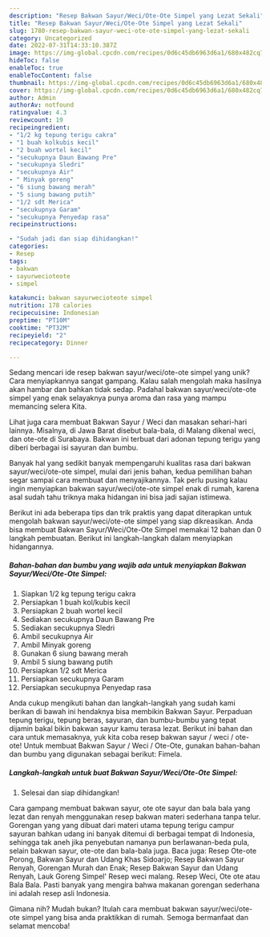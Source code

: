 ```yaml
---
description: "Resep Bakwan Sayur/Weci/Ote-Ote Simpel yang Lezat Sekali"
title: "Resep Bakwan Sayur/Weci/Ote-Ote Simpel yang Lezat Sekali"
slug: 1780-resep-bakwan-sayur-weci-ote-ote-simpel-yang-lezat-sekali
category: Uncategorized
date: 2022-07-31T14:33:10.387Z
image: https://img-global.cpcdn.com/recipes/0d6c45db6963d6a1/680x482cq70/bakwan-sayurweciote-ote-simpel-foto-resep-utama.jpg
hideToc: false
enableToc: true
enableTocContent: false
thumbnail: https://img-global.cpcdn.com/recipes/0d6c45db6963d6a1/680x482cq70/bakwan-sayurweciote-ote-simpel-foto-resep-utama.jpg
cover: https://img-global.cpcdn.com/recipes/0d6c45db6963d6a1/680x482cq70/bakwan-sayurweciote-ote-simpel-foto-resep-utama.jpg
author: Admin
authorAv: notfound
ratingvalue: 4.3
reviewcount: 19
recipeingredient:
- "1/2 kg tepung terigu cakra"
- "1 buah kolkubis kecil"
- "2 buah wortel kecil"
- "secukupnya Daun Bawang Pre"
- "secukupnya Sledri"
- "secukupnya Air"
- " Minyak goreng"
- "6 siung bawang merah"
- "5 siung bawang putih"
- "1/2 sdt Merica"
- "secukupnya Garam"
- "secukupnya Penyedap rasa"
recipeinstructions:

- "Sudah jadi dan siap dihidangkan!"
categories:
- Resep
tags:
- bakwan
- sayurwecioteote
- simpel

katakunci: bakwan sayurwecioteote simpel 
nutrition: 178 calories
recipecuisine: Indonesian
preptime: "PT10M"
cooktime: "PT32M"
recipeyield: "2"
recipecategory: Dinner

---
```





Sedang mencari ide resep bakwan sayur/weci/ote-ote simpel yang unik? Cara menyiapkannya sangat gampang. Kalau salah mengolah maka hasilnya akan hambar dan bahkan tidak sedap. Padahal bakwan sayur/weci/ote-ote simpel yang enak selayaknya punya aroma dan rasa yang mampu memancing selera Kita.





Lihat juga cara membuat Bakwan Sayur / Weci dan masakan sehari-hari lainnya. Misalnya, di Jawa Barat disebut bala-bala, di Malang dikenal weci, dan ote-ote di Surabaya. Bakwan ini terbuat dari adonan tepung terigu yang diberi berbagai isi sayuran dan bumbu.

Banyak hal yang sedikit banyak mempengaruhi kualitas rasa dari bakwan sayur/weci/ote-ote simpel, mulai dari jenis bahan, kedua pemilihan bahan segar sampai cara membuat dan menyajikannya. Tak perlu pusing kalau ingin menyiapkan bakwan sayur/weci/ote-ote simpel enak di rumah, karena asal sudah tahu triknya maka hidangan ini bisa jadi sajian istimewa.






Berikut ini ada beberapa tips dan trik praktis yang dapat diterapkan untuk mengolah bakwan sayur/weci/ote-ote simpel yang siap dikreasikan. Anda bisa membuat Bakwan Sayur/Weci/Ote-Ote Simpel memakai 12 bahan dan 0 langkah pembuatan. Berikut ini langkah-langkah dalam menyiapkan hidangannya.

<!--inarticleads1-->

##### Bahan-bahan dan bumbu yang wajib ada untuk menyiapkan Bakwan Sayur/Weci/Ote-Ote Simpel:

1. Siapkan 1/2 kg tepung terigu cakra
1. Persiapkan 1 buah kol/kubis kecil
1. Persiapkan 2 buah wortel kecil
1. Sediakan secukupnya Daun Bawang Pre
1. Sediakan secukupnya Sledri
1. Ambil secukupnya Air
1. Ambil  Minyak goreng
1. Gunakan 6 siung bawang merah
1. Ambil 5 siung bawang putih
1. Persiapkan 1/2 sdt Merica
1. Persiapkan secukupnya Garam
1. Persiapkan secukupnya Penyedap rasa


Anda cukup mengikuti bahan dan langkah-langkah yang sudah kami berikan di bawah ini hendaknya bisa membikin Bakwan Sayur. Perpaduan tepung terigu, tepung beras, sayuran, dan bumbu-bumbu yang tepat dijamin bakal bikin bakwan sayur kamu terasa lezat. Berikut ini bahan dan cara untuk memasaknya, yuk kita coba resep bakwan sayur / weci / ote-ote! Untuk membuat Bakwan Sayur / Weci / Ote-Ote, gunakan bahan-bahan dan bumbu yang digunakan sebagai berikut: Fimela. 

<!--inarticleads2-->

##### Langkah-langkah untuk buat Bakwan Sayur/Weci/Ote-Ote Simpel:


1. Selesai dan siap dihidangkan!

Cara gampang membuat bakwan sayur, ote ote sayur dan bala bala yang lezat dan renyah menggunakan resep bakwan materi sederhana tanpa telur. Gorengan yang yang dibuat dari materi utama tepung terigu campur sayuran bahkan udang ini banyak ditemui di berbagai tempat di Indonesia, sehingga tak aneh jika penyebutan namanya pun berlawanan-beda pula, selain bakwan sayur, ote-ote dan bala-bala juga. Baca juga: Resep Ote-ote Porong, Bakwan Sayur dan Udang Khas Sidoarjo; Resep Bakwan Sayur Renyah, Gorengan Murah dan Enak; Resep Bakwan Sayur dan Udang Renyah, Lauk Goreng Simpel&#39; Resep weci malang. Resep Weci, Ote ote atau Bala Bala. Pasti banyak yang mengira bahwa makanan gorengan sederhana ini adalah resep asli Indonesia. 

Gimana nih? Mudah bukan? Itulah cara membuat bakwan sayur/weci/ote-ote simpel yang bisa anda praktikkan di rumah. Semoga bermanfaat dan selamat mencoba!
